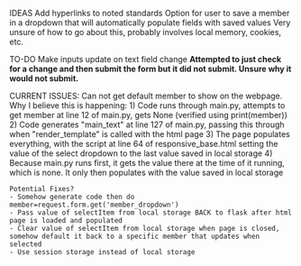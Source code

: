   IDEAS
  Add hyperlinks to noted standards
  Option for user to save a member in a dropdown that will automatically populate fields with saved values
    Very unsure of how to go about this, probably involves local memory, cookies, etc.

  TO-DO
  Make inputs update on text field change
    **Attempted to just check for a change and then submit the form but it did not submit. Unsure why it would not submit.**
    
  CURRENT ISSUES:
    Can not get default member to show on the webpage. Why I believe this is happening:
      1) Code runs through main.py, attempts to get member at line 12 of main.py, gets None (verified using print(member))
      2) Code generates "main_text" at line 127 of main.py, passing this through when "render_template" is called with the html page
      3) The page populates everything, with the script at line 64 of responsive_base.html setting the value of the select dropdown to the last value saved in local storage
      4) Because main.py runs first, it gets the value there at the time of it running, which is none. It only then populates with the value saved in local storage

    Potential Fixes?
    - Somehow generate code then do member=request.form.get('member_dropdown')
    - Pass value of selectItem from local storage BACK to flask after html page is loaded and populated
    - Clear value of selectItem from local storage when page is closed, somehow default it back to a specific member that updates when selected
    - Use session storage instead of local storage
